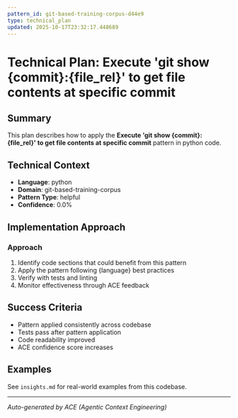 ```yaml
---
pattern_id: git-based-training-corpus-d44e9
type: technical_plan
updated: 2025-10-17T23:32:17.448689
---
```

# Technical Plan: Execute 'git show {commit}:{file_rel}' to get file contents at specific commit

## Summary

This plan describes how to apply the **Execute 'git show {commit}:{file_rel}' to get file contents at specific commit** pattern in python code.

## Technical Context

- **Language**: python
- **Domain**: git-based-training-corpus
- **Pattern Type**: helpful
- **Confidence**: 0.0%

## Implementation Approach

### Approach

1. Identify code sections that could benefit from this pattern
2. Apply the pattern following {language} best practices
3. Verify with tests and linting
4. Monitor effectiveness through ACE feedback

## Success Criteria

- Pattern applied consistently across codebase
- Tests pass after pattern application
- Code readability improved
- ACE confidence score increases

## Examples

See `insights.md` for real-world examples from this codebase.

---

*Auto-generated by ACE (Agentic Context Engineering)*
